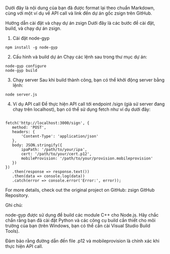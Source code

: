 
Dưới đây là nội dung của bạn đã được format lại theo chuẩn Markdown, cùng với một ví dụ về API call và link đến dự án gốc zsign trên GitHub.

Hướng dẫn cài đặt và chạy dự án zsign
Dưới đây là các bước để cài đặt, build, và chạy dự án zsign.

1. Cài đặt node-gyp

```
npm install -g node-gyp
```
2. Cấu hình và build dự án
Chạy các lệnh sau trong thư mục dự án:

```
node-gyp configure
node-gyp build
```
3. Chạy server
Sau khi build thành công, bạn có thể khởi động server bằng lệnh:

```
node server.js
```
4. Ví dụ API call
Để thực hiện API call tới endpoint /sign (giả sử server đang chạy trên localhost), bạn có thể sử dụng fetch như ví dụ dưới đây:

```javascript:

fetch('http://localhost:3000/sign', {
   method: 'POST',
   headers: {
       'Content-Type': 'application/json'
   },
   body: JSON.stringify({
       ipaPath: '/path/to/your/ipa',
       cert: '/path/to/your/cert.p12',
       mobileProvision: '/path/to/your/provision.mobileprovision'
   })
})
   .then(response => response.text())
   .then(data => console.log(data))
   .catch(error => console.error('Error:', error));
```



For more details, check out the original project on GitHub: zsign GitHub Repository.

Ghi chú:

node-gyp được sử dụng để build các module C++ cho Node.js. Hãy chắc chắn rằng bạn đã cài đặt Python và các công cụ build cần thiết cho môi trường của bạn (trên Windows, bạn có thể cần cài Visual Studio Build Tools).

Đảm bảo rằng đường dẫn đến file .p12 và mobileprovision là chính xác khi thực hiện API call.